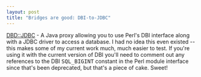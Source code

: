 ```yaml
---
layout: post
title: "Bridges are good: DBI-to-JDBC"
---
```




<a href="http://search.cpan.org/author/VIZDOM/DBD-JDBC-0.64/">DBD::JDBC</a> - A Java proxy allowing you to use Perl's DBI interface along with a JDBC driver to access a database. I had no idea this even existed -- this makes some of my current work much, much easier to test. If you're using it with the current version of DBI you'll need to comment out any references to the DBI <tt>SQL_BIGINT</tt> constant in the Perl module interface since that's been deprecated, but that's a piece of cake. Sweet!


